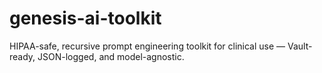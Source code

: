 # genesis-ai-toolkit
HIPAA-safe, recursive prompt engineering toolkit for clinical use — Vault-ready, JSON-logged, and model-agnostic.

